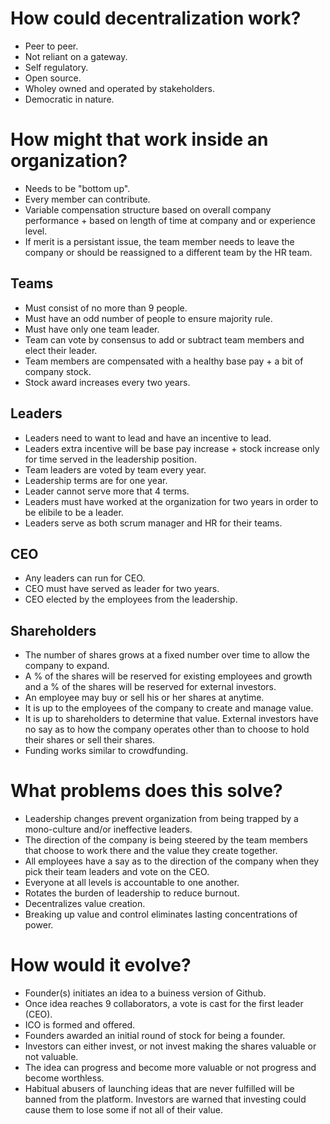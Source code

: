 # How could decentralization work?

- Peer to peer.
- Not reliant on a gateway.
- Self regulatory.
- Open source.
- Wholey owned and operated by stakeholders.
- Democratic in nature.


# How might that work inside an organization?

- Needs to be "bottom up".
- Every member can contribute.
- Variable compensation structure based on overall company performance + based on length of time at company and or experience level.  
- If merit is a persistant issue, the team member needs to leave the company or should be reassigned to a different team by the HR team.

## Teams
- Must consist of no more than 9 people. 
- Must have an odd number of people to ensure majority rule.
- Must have only one team leader.
- Team can vote by consensus to add or subtract team members and elect their leader.
- Team members are compensated with a healthy base pay +  a bit of company stock. 
- Stock award increases every two years.

## Leaders
- Leaders need to want to lead and have an incentive to lead.
- Leaders extra incentive will be base pay increase + stock increase only for time served in the leadership position. 
- Team leaders are voted by team every year.
- Leadership terms are for one year. 
- Leader cannot serve more that 4 terms.
- Leaders must have worked at the organization for two years in order to be elibile to be a leader.
- Leaders serve as both scrum manager and HR for their teams. 

## CEO 
- Any leaders can run for CEO. 
- CEO must have served as leader for two years. 
- CEO elected by the employees from the leadership. 


## Shareholders
- The number of shares grows at a fixed number over time to allow the company to expand. 
- A % of the shares will be reserved for existing employees and growth and a % of the shares will be reserved for external investors. 
- An employee may buy or sell his or her shares at anytime.
- It is up to the employees of the company to create and manage value. 
- It is up to shareholders to determine that value. External investors have no say as to how the company operates other than to choose to hold their shares or sell their shares.
- Funding works similar to crowdfunding. 


# What problems does this solve?
- Leadership changes prevent organization from being trapped by a mono-culture and/or ineffective leaders.
- The direction of the company is being steered by the team members that choose to work there and the value they create together. 
-  All employees have a say as to the direction of the company when they pick their team leaders and vote on the CEO.
- Everyone at all levels is accountable to one another. 
- Rotates the burden of leadership to reduce burnout. 
- Decentralizes value creation. 
- Breaking up value and control eliminates lasting concentrations of power.

# How would it evolve?

- Founder(s) initiates an idea to a buiness version of Github.
- Once idea reaches 9 collaborators, a vote is cast for the first leader (CEO).
- ICO is formed and offered. 
- Founders awarded an initial round of stock for being a founder. 
- Investors can either invest, or not invest making the shares valuable or not valuable. 
- The idea can progress and become more valuable or not progress and become worthless. 
- Habitual abusers of launching ideas that are never fulfilled will be banned from the platform. Investors are warned that investing could cause them to lose some if not all of their value. 



